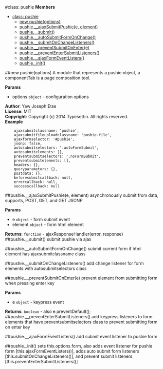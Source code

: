 <a name="pushie"></a>
#class: pushie
**Members**

* [class: pushie](#pushie)
  * [new pushie(options)](#new_pushie)
  * [pushie.__ajaxSubmitPushie(e, element)](#pushie#__ajaxSubmitPushie)
  * [pushie.__submit()](#pushie#__submit)
  * [pushie.__autoSubmitFormOnChange()](#pushie#__autoSubmitFormOnChange)
  * [pushie.__submitOnChangeListeners()](#pushie#__submitOnChangeListeners)
  * [pushie.__preventSubmitOnEnter(e)](#pushie#__preventSubmitOnEnter)
  * [pushie.__preventEnterSubmitListeners()](#pushie#__preventEnterSubmitListeners)
  * [pushie.__ajaxFormEventListers()](#pushie#__ajaxFormEventListers)
  * [pushie._init()](#pushie#_init)

<a name="new_pushie"></a>
##new pushie(options)
A module that represents a pushie object, a componentTab is a page composition tool.

**Params**

- options `object` - configuration options  

**Author**: Yaw Joseph Etse  
**License**: MIT  
**Copyright**: Copyright (c) 2014 Typesettin. All rights reserved.  
**Example**  

		ajaxsubmitclassname: 'pushie',
		ajaxsubmitfileuploadclassname: 'pushie-file',
		ajaxformselector: '#pushie',
		jsonp: false,
		autosubmitselectors: '.autoFormSubmit',
		autosubmitelements: [],
		preventsubmitselectors: '.noFormSubmit',
		preventsubmitelements: [],
		headers: {},
		queryparameters: {},
		postdata: {},
		beforesubmitcallback: null,
		errorcallback: null,
		successcallback: null

<a name="pushie#__ajaxSubmitPushie"></a>
##pushie.__ajaxSubmitPushie(e, element)
asynchronously submit from data, supports, POST, GET, and GET JSONP

**Params**

- e `object` - form submit event  
- element `object` - form html element  

**Returns**: `function` - ajaxResponseHandler(error, response)  
<a name="pushie#__submit"></a>
##pushie.__submit()
submit pushie via ajax

<a name="pushie#__autoSubmitFormOnChange"></a>
##pushie.__autoSubmitFormOnChange()
submit current form if html element has ajaxsubmitclassname class

<a name="pushie#__submitOnChangeListeners"></a>
##pushie.__submitOnChangeListeners()
add change listener for form elements with autosubmitselectors class

<a name="pushie#__preventSubmitOnEnter"></a>
##pushie.__preventSubmitOnEnter(e)
prevent element from submitting form when pressing enter key

**Params**

- e `object` - keypress event  

**Returns**: `boolean` - also e.preventDefault();  
<a name="pushie#__preventEnterSubmitListeners"></a>
##pushie.__preventEnterSubmitListeners()
add keypress listeners to form elements that have preventsubmitselectors class to prevent submitting form on enter key

<a name="pushie#__ajaxFormEventListers"></a>
##pushie.__ajaxFormEventListers()
add submit event listener to pushie form

<a name="pushie#_init"></a>
##pushie._init()
sets this.options.form, also adds event listener for pushie form [this.ajaxFormEventListers()], adds auto submit form listeners [this.submitOnChangeListeners()], and prevent submit listeners [this.preventEnterSubmitListeners()]

